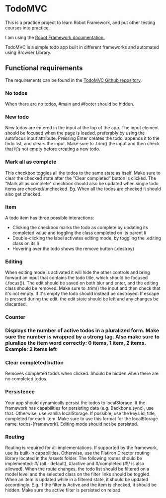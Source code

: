 <h1>TodoMVC</h1>
<p>This is a practice project to learn Robot Framework, and put other testing courses into practice.</p>
<p>I am using the <a href="https://docs.robotframework.org/" target="_blank">Robot Framework documentation.</a></p>
<p>TodoMVC is a simple todo app built in different frameworks and automated using Browser Library.</p>
<h2>Functional requirements</h2>
<p>The requirements can be found in the <a href="https://github.com/tastejs/todomvc/blob/master/app-spec.md" target="_blank">TodoMVC Github repository</a>.</p>
<h3>No todos</h3>
<p>When there are no todos, #main and #footer should be hidden.</p>
<h3>New todo</h3>
<p>New todos are entered in the input at the top of the app. The input element should be focused when the page is loaded, 
preferably by using the autofocus input attribute. Pressing Enter creates the todo, appends it to the todo list, and 
clears the input. Make sure to .trim() the input and then check that it's not empty before creating a new todo.</p>
<h3>Mark all as complete</h3>
This checkbox toggles all the todos to the same state as itself. Make sure to clear the checked state after the "Clear completed" button is clicked. The "Mark all as complete" checkbox should also be updated when single todo items are checked/unchecked. Eg. When all the todos are checked it should also get checked.
<h3>Item</h3>
<p>A todo item has three possible interactions:<p>
<ul>
<li>Clicking the checkbox marks the todo as complete by updating its completed value and toggling the class completed on 
its parent li</li>
<li>Double-clicking the label activates editing mode, by toggling the .editing class on its li</li>
<li>Hovering over the todo shows the remove button (.destroy)</li>
</ul>
<h3>Editing</h3>
<p>When editing mode is activated it will hide the other controls and bring forward an input that contains the todo title, 
which should be focused (.focus()). The edit should be saved on both blur and enter, and the editing class should be removed. 
Make sure to .trim() the input and then check that it's not empty. If it's empty the todo should instead be destroyed. 
If escape is pressed during the edit, the edit state should be left and any changes be discarded.</p>

<h3>Counter<h3>
<p>Displays the number of active todos in a pluralized form. Make sure the number is wrapped by a strong tag. Also make 
sure to pluralize the item word correctly: 0 items, 1 item, 2 items. Example: 2 items left</p>

<h3>Clear completed button</h3>
<p>Removes completed todos when clicked. Should be hidden when there are no completed todos.</p>

<h3>Persistence</h3>
<p>Your app should dynamically persist the todos to localStorage. If the framework has capabilities for persisting data 
(e.g. Backbone.sync), use that. Otherwise, use vanilla localStorage. If possible, use the keys id, title, completed for 
each item. Make sure to use this format for the localStorage name: todos-[framework]. Editing mode should not be persisted.</p>

<h3>Routing</h3>
<p>Routing is required for all implementations. If supported by the framework, use its built-in capabilities. Otherwise, 
use the Flatiron Director routing library located in the /assets folder. The following routes should be implemented: #/ 
(all - default), #/active and #/completed (#!/ is also allowed). When the route changes, the todo list should be 
filtered on a model level and the selected class on the filter links should be toggled. When an item is updated while in a 
filtered state, it should be updated accordingly. E.g. if the filter is Active and the item is checked, it should be hidden. 
Make sure the active filter is persisted on reload.</p>